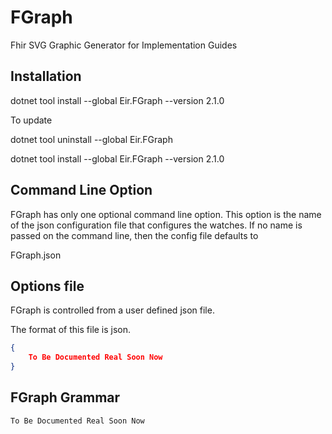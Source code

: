 # FGraph

Fhir SVG Graphic Generator for Implementation Guides

## Installation

dotnet tool install --global Eir.FGraph --version 2.1.0

To update

dotnet tool uninstall --global Eir.FGraph

dotnet tool install --global Eir.FGraph --version 2.1.0


## Command Line Option

FGraph has only one optional command line option. This option is the name of the 
json configuration file that configures the watches.
If no name is passed on the command line, then the config file defaults to

FGraph.json

## Options file

FGraph is controlled from a user defined json file. 

The format of this file is json.

```json
{
	To Be Documented Real Soon Now
}
```

## FGraph Grammar

	To Be Documented Real Soon Now
